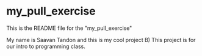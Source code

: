 # my_pull_exercise

This is the README file for the "my_pull_exercise"

My name is Saavan Tandon and this is my cool project B) 
This project is for our intro to programming class.
